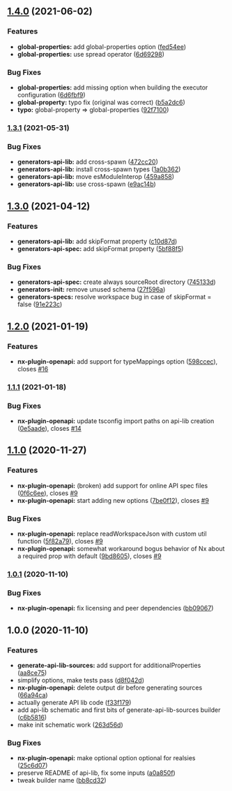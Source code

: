 ## [1.4.0](https://github.com/trumbitta/nx-trumbitta/compare/v1.3.1...v1.4.0) (2021-06-02)


### Features

* **global-properties:** add global-properties option ([fed54ee](https://github.com/trumbitta/nx-trumbitta/commit/fed54eedfc997343eb24645a2b8e0a534aac307d))
* **global-properties:** use spread operator ([6d69298](https://github.com/trumbitta/nx-trumbitta/commit/6d6929819bfebb3a2ed30e2e3a29b740a2675548))


### Bug Fixes

* **global-properties:** add missing option when building the executor configuration ([6d6fbf9](https://github.com/trumbitta/nx-trumbitta/commit/6d6fbf9700aea59ebae06e31462dd295c16e071c))
* **global-property:** typo fix (original was correct) ([b5a2dc6](https://github.com/trumbitta/nx-trumbitta/commit/b5a2dc66a727cddb6bb84c58e5a911085e010142))
* **typo:** global-property => global-properties ([92f7100](https://github.com/trumbitta/nx-trumbitta/commit/92f710015c0c609b10bb820b7474ca2c5cdad1c9))

### [1.3.1](https://github.com/trumbitta/nx-trumbitta/compare/v1.3.0...v1.3.1) (2021-05-31)


### Bug Fixes

* **generators-api-lib:** add cross-spawn ([472cc20](https://github.com/trumbitta/nx-trumbitta/commit/472cc2091ecc1bcc877c29b5778b969d8ceff54e))
* **generators-api-lib:** install cross-spawn types ([1a0b362](https://github.com/trumbitta/nx-trumbitta/commit/1a0b3622919a1d49a0c3d118fefce4b83ab7aff5))
* **generators-api-lib:** move esModuleInterop ([459a858](https://github.com/trumbitta/nx-trumbitta/commit/459a8583de879fb4c29f4fc4e7c2cce68a813c19))
* **generators-api-lib:** use cross-spawn ([e9ac14b](https://github.com/trumbitta/nx-trumbitta/commit/e9ac14b086c316c57aede4ac2ae499187241e716))

## [1.3.0](https://github.com/trumbitta/nx-trumbitta/compare/v1.2.0...v1.3.0) (2021-04-12)


### Features

* **generators-api-lib:** add skipFormat property ([c10d87d](https://github.com/trumbitta/nx-trumbitta/commit/c10d87da26ad35d892cc69dc03f9f762337fcdf9))
* **generators-api-spec:** add skipFormat property ([5bf88f5](https://github.com/trumbitta/nx-trumbitta/commit/5bf88f5d3bd8d412822ddc52c234110f74d12dfb))


### Bug Fixes

* **generators-api-spec:** create always sourceRoot directory ([745133d](https://github.com/trumbitta/nx-trumbitta/commit/745133dec6b0ca5e940d3ad5d4e86c9335abc502))
* **generators-init:** remove unused schema ([27f596a](https://github.com/trumbitta/nx-trumbitta/commit/27f596a7164f0d50e961f3d52be13a389bf1e8a2))
* **generators-specs:** resolve workspace bug in case of skipFormat = false ([91e223c](https://github.com/trumbitta/nx-trumbitta/commit/91e223c25280d4ceb48e94b1dc5befe3ea32ea8f))

## [1.2.0](https://github.com/trumbitta/nx-trumbitta/compare/v1.1.1...v1.2.0) (2021-01-19)


### Features

* **nx-plugin-openapi:** add support for typeMappings option ([598ccec](https://github.com/trumbitta/nx-trumbitta/commit/598ccec0f84ccc3c7fcbe17b7899f2204a07b27f)), closes [#16](https://github.com/trumbitta/nx-trumbitta/issues/16)

### [1.1.1](https://github.com/trumbitta/nx-trumbitta/compare/v1.1.0...v1.1.1) (2021-01-18)


### Bug Fixes

* **nx-plugin-openapi:** update tsconfig import paths on api-lib creation ([0e5aade](https://github.com/trumbitta/nx-trumbitta/commit/0e5aade6db245d0cd8205d50226410f5a9416c6f)), closes [#14](https://github.com/trumbitta/nx-trumbitta/issues/14)

## [1.1.0](https://github.com/trumbitta/nx-trumbitta/compare/v1.0.1...v1.1.0) (2020-11-27)


### Features

* **nx-plugin-openapi:** (broken) add support for online API spec files ([0f6c6ee](https://github.com/trumbitta/nx-trumbitta/commit/0f6c6eea1033d36449240d84033b6152b1cc4555)), closes [#9](https://github.com/trumbitta/nx-trumbitta/issues/9)
* **nx-plugin-openapi:** start adding new options ([7be0f12](https://github.com/trumbitta/nx-trumbitta/commit/7be0f12d9ec6f48e9a86d9c13a025d35b7dc2fce)), closes [#9](https://github.com/trumbitta/nx-trumbitta/issues/9)


### Bug Fixes

* **nx-plugin-openapi:** replace readWorkspaceJson with custom util function ([5f82a79](https://github.com/trumbitta/nx-trumbitta/commit/5f82a790213d59628c3b5285348989155d63219b)), closes [#9](https://github.com/trumbitta/nx-trumbitta/issues/9)
* **nx-plugin-openapi:** somewhat workaround bogus behavior of Nx about a required prop with default ([9bd8605](https://github.com/trumbitta/nx-trumbitta/commit/9bd86055c1cc56b9a3f5235b6ab6aa0ff136cd2a)), closes [#9](https://github.com/trumbitta/nx-trumbitta/issues/9)

### [1.0.1](https://github.com/trumbitta/nx-trumbitta/compare/v1.0.0...v1.0.1) (2020-11-10)


### Bug Fixes

* **nx-plugin-openapi:** fix licensing and peer dependencies ([bb09067](https://github.com/trumbitta/nx-trumbitta/commit/bb090672622cdbf16cd13a8f9c06c4d1699563a8))

## 1.0.0 (2020-11-10)


### Features

* **generate-api-lib-sources:** add support for additionalProperties ([aa8ce75](https://github.com/trumbitta/nx-trumbitta/commit/aa8ce7559de6cb1ada9aa5ef95e0ac221a969fcf))
* simplify options, make tests pass ([d8f042d](https://github.com/trumbitta/nx-trumbitta/commit/d8f042d8c2b7610b50b2004de4c623df7c8290e1))
* **nx-plugin-openapi:** delete output dir before generating sources ([66a94ca](https://github.com/trumbitta/nx-trumbitta/commit/66a94ca004d52c9383eb58c802bb0c549e3a3050))
* actually generate API lib code ([f33f179](https://github.com/trumbitta/nx-trumbitta/commit/f33f1792263c8ebfd51aaace944dfb05a0af3e44))
* add api-lib schematic and first bits of generate-api-lib-sources builder ([c6b5816](https://github.com/trumbitta/nx-trumbitta/commit/c6b5816238990f92a87ab106719a758bd19bd5b2))
* make init schematic work ([263d56d](https://github.com/trumbitta/nx-trumbitta/commit/263d56d7c622795a60b6ab601d9a4fba94ba593e))


### Bug Fixes

* **nx-plugin-openapi:** make optional option optional for realsies ([25c6d07](https://github.com/trumbitta/nx-trumbitta/commit/25c6d07cded174aa63d789caed10e70b285109bc))
* preserve README of api-lib, fix some inputs ([a0a850f](https://github.com/trumbitta/nx-trumbitta/commit/a0a850f4082a87a334502822b379001247d729cb))
* tweak builder name ([bb8cd32](https://github.com/trumbitta/nx-trumbitta/commit/bb8cd32b7d378b43ba206250732d722a4c0af180))
